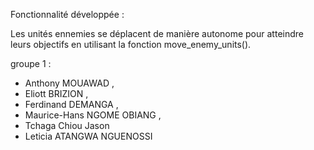 Fonctionnalité développée :

Les unités ennemies se déplacent de manière autonome pour atteindre leurs objectifs en utilisant la fonction move_enemy_units().

groupe 1 : 
- Anthony  MOUAWAD , 
- Eliott BRIZION , 
- Ferdinand DEMANGA , 
- Maurice-Hans NGOME OBIANG ,
- Tchaga Chiou Jason
- Leticia ATANGWA NGUENOSSI
